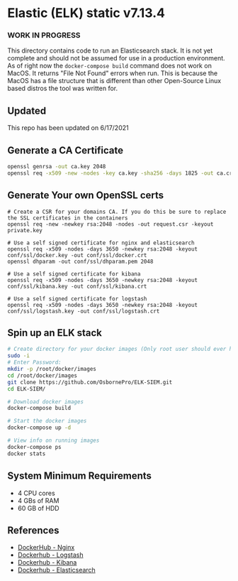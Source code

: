 # Elastic (ELK) static v7.13.4
### WORK IN PROGRESS
This directory contains code to run an Elasticsearch stack. It is not yet complete and should not be assumed for use in a production environment. As of right now the ```docker-compose build``` command does not work on MacOS. It returns "File Not Found" errors when run. This is because the MacOS has a file structure that is different than other Open-Source Linux based distros the tool was written for.

## Updated
This repo has been updated on 6/17/2021

## Generate a CA Certificate
```bash
openssl genrsa -out ca.key 2048
openssl req -x509 -new -nodes -key ca.key -sha256 -days 1825 -out ca.crt
```

## Generate Your own OpenSSL certs
```
# Create a CSR for your domains CA. If you do this be sure to replace the SSL certificates in the containers
openssl req -new -newkey rsa:2048 -nodes -out request.csr -keyout private.key

# Use a self signed certificate for nginx and elasticsearch
openssl req -x509 -nodes -days 3650 -newkey rsa:2048 -keyout conf/ssl/docker.key -out conf/ssl/docker.crt
openssl dhparam -out conf/ssl/dhparam.pem 2048

# Use a self signed certificate for kibana
openssl req -x509 -nodes -days 3650 -newkey rsa:2048 -keyout conf/ssl/kibana.key -out conf/ssl/kibana.crt

# Use a self signed certificate for logstash
openssl req -x509 -nodes -days 3650 -newkey rsa:2048 -keyout conf/ssl/logstash.key -out conf/ssl/logstash.crt
```

## Spin up an ELK stack
```bash
# Create directory for your docker images (Only root user should ever have permissions to run docker)
sudo -i
# Enter Password:
mkdir -p /root/docker/images
cd /root/docker/images
git clone https://github.com/OsbornePro/ELK-SIEM.git
cd ELK-SIEM/

# Download docker images
docker-compose build

# Start the docker images
docker-compose up -d

# View info on running images
docker-compose ps
docker stats
```

## System Minimum Requirements
- 4 CPU cores
- 4 GBs of RAM
- 60 GB of HDD


## References
- [DockerHub - Nginx](https://hub.docker.com/_/nginx?tab=tags)
- [Dockerhub - Logstash](https://hub.docker.com/_/logstash)
- [Dockerhub - Kibana](https://hub.docker.com/_/kibana)
- [Dockerhub - Elasticsearch](https://hub.docker.com/_/elasticsearch)
